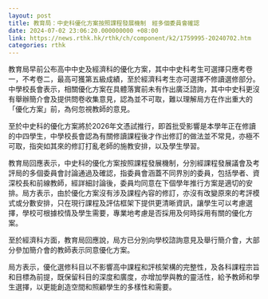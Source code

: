 ```yaml
---
layout: post
title: 教育局：中史科優化方案按照課程發展機制　經多個委員會確認
date: 2024-07-02 23:06:20.000000000 +08:00
link: https://news.rthk.hk/rthk/ch/component/k2/1759995-20240702.htm
categories: rthk
---
```


教育局早前公布高中中史及經濟科的優化方案，其中中史科考生可選擇只應考卷一，不考卷二，最高可獲第五級成績，至於經濟科考生亦可選擇不修讀選修部分。中學校長會表示，相關優化方案在具體落實前未有作出廣泛諮詢，其中中史科更沒有舉辦簡介會及提供問卷收集意見，認為並不可取，難以理解局方在作出重大的「優化方案」前，為何忽視教師的意見。

至於中史科的優化方案將於2026年文憑試推行，即首批受影響是本學年正在修讀的中四學生，中學校長會認為有關修讀課程後才作出修訂的做法並不常見，亦極不可取，指突如其來的修訂打亂老師的施教安排，以及學生學習。

教育局回應表示，中史科的優化方案按照課程發展機制，分別經課程發展議會及考評局的多個委員會討論通過及確認，指委員會涵蓋不同界別的委員，包括學者、資深校長和前線教師，經詳細討論後，委員均同意在下個學年推行方案是適切的安排。局方表示，由於優化方案沒有涉及課程內容的修訂，亦沒有改變原來的考評模式或分數安排，只在現行課程及評估框架下提供更清晰資訊，讓學生可以考慮選擇，學校可根據校情及學生需要，專業地考慮是否採用及何時採用有關的優化方案。

至於經濟科方面，教育局回應說，局方已分別向學校諮詢意見及舉行簡介會，大部分參加簡介會的教師表示同意優化方案。

局方表示，優化選修科目以不影響高中課程和評核架構的完整性，及各科課程宗旨和目標為前提，既保留科目的深度和廣度，亦增加學與教的靈活性，給予教師和學生選擇，以更能創造空間和照顧學生的多樣性和需要。
